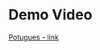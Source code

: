 <h1>Demo Video</h1>
	<a href="https://www.youtube.com/watch?v=b4mTCSvJr7Q">
     Potugues - link
	</a>
